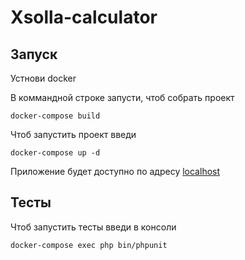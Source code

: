 # Xsolla-calculator
## Запуск
Устнови docker

В коммандной строке запусти, чтоб собрать проект
```
docker-compose build
```
Чтоб запустить проект введи
```
docker-compose up -d
```
Приложение будет доступно по адресу [localhost](http://localhost:80)

## Тесты
Чтоб запустить тесты введи в консоли
```
docker-compose exec php bin/phpunit
```
